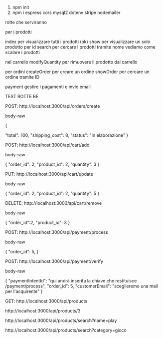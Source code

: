 1. npm init
2. npm i espress cors mysql2 dotenv stripe nodemailer

rotte che serviranno

per i prodotti 

index    per visualizzare tutti i prodotti (ok)
show     per visualizzare un solo prodotto per id
search    per cercare i prodotti tramite nome 
vediamo come scalare i prodotti

nel carrello
modifyQuantity    per rimuovere il prodotto dal carrello


per ordini
createOrder   per creare un ordine
showOrder    per cercare un ordine tramite ID

payment    gestire i pagamenti e invio email


TEST ROTTE BE

<!-- creazione dell'ordine -->
POST: http://localhost:3000/api/orders/create

body-raw

{
  
  "total": 100,
  "shipping_cost": 8,
  "status": "In elaborazione"
}

<!-- aggiunta di un prodotto al carrello -->
POST: http://localhost:3000/api/cart/add

body-raw

{
  "order_id": 2,
  "product_id": 2, 
  "quantity": 3
}

<!-- modifica delle quantità del prodotto nel carrello, non si può superare il limite di stock ne scendere sotto a 1 unità per prodotto-->
PUT: http://localhost:3000/api/cart/update

body-raw

{
  "order_id": 2, 
  "product_id": 2,
  "quantity": 5
}

<!-- possibilità di rimuovere un prodotto dal carrello -->
DELETE: http://localhost:3000/api/cart/remove

body-raw

{
  "order_id":2,
  "product_id": 3
}

<!-- inizializzazione del pagamento con Stripe -->
POST: http://localhost:3000/api/payment/process

body-raw

{
  "order_id": 5,
}

<!-- verifica dell'effettuato pagamento (la rotta funzionerà una volta implementato il FE) -->
POST: http://localhost:3000/api/payment/verify

body-raw 

{
  "paymentIntentId": "qui andrà inserita la chiave che restituisce /payment/process",
  "order_id": 5,
  "customerEmail": "sceglieremo una mail per l'acquirente"
}

<!-- ricerca tutti i prodotti -->
GET: http://localhost:3000/api/products


<!-- ricerca prodotto tramite id -->
http://localhost:3000/api/products/3


<!-- ricerca tramite nome  -->
http://localhost:3000/api/products/search?name=play

<!-- ricerca tramite categoria -->
http://localhost:3000/api/products/search?category=gioco